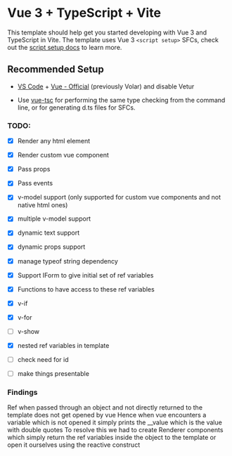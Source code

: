 # Vue 3 + TypeScript + Vite

This template should help get you started developing with Vue 3 and TypeScript in Vite. The template uses Vue 3 `<script setup>` SFCs, check out the [script setup docs](https://v3.vuejs.org/api/sfc-script-setup.html#sfc-script-setup) to learn more.

## Recommended Setup

- [VS Code](https://code.visualstudio.com/) + [Vue - Official](https://marketplace.visualstudio.com/items?itemName=Vue.volar) (previously Volar) and disable Vetur

- Use [vue-tsc](https://github.com/vuejs/language-tools/tree/master/packages/tsc) for performing the same type checking from the command line, or for generating d.ts files for SFCs.

### TODO:
- [X] Render any html element
- [X] Render custom vue component
- [X] Pass props
- [X] Pass events
- [X] v-model support (only supported for custom vue components and not native html ones)
- [X] multiple v-model support
- [X] dynamic text support
- [X] dynamic props support
- [X] manage typeof string dependency
- [X] Support IForm to give initial set of ref variables
- [X] Functions to have access to these ref variables
- [X] v-if
- [X] v-for
- [ ] v-show
- [X] nested ref variables in template
- [ ] check need for id
- [ ] make things presentable


### Findings
Ref when passed through an object and not directly returned to the template does not get opened by vue
Hence when vue encounters a variable which is not opened it simply prints the __value which is the value with double quotes
To resolve this we had to create Renderer components which simply return the ref variables inside the object to the template or open it ourselves using the reactive construct